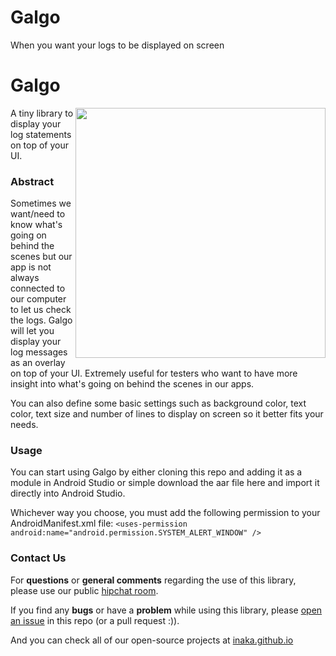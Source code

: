 Galgo
=====

When you want your logs to be displayed on screen

# Galgo

<img src="http://i59.tinypic.com/eagm6h.png" align="right" style="float:right" height="400" />

A tiny library to display your log statements on top of your UI.

### Abstract

Sometimes we want/need to know what's going on behind the scenes but our app is not always connected to our computer to let us check the logs. Galgo will let you display your log messages as an overlay on top of your UI. Extremely useful for testers who want to have more insight into what's going on behind the scenes in our apps.

You can also define some basic settings such as background color, text color, text size and number of lines to display on screen so it better fits your needs.

### Usage

You can start using Galgo by either cloning this repo and adding it as a module in Android Studio or simple download the aar file here and import it directly into Android Studio.

Whichever way you choose, you must add the following permission to your AndroidManifest.xml file:
`<uses-permission android:name="android.permission.SYSTEM_ALERT_WINDOW" />`

### Contact Us
For **questions** or **general comments** regarding the use of this library, please use our public
[hipchat room](https://www.hipchat.com/gpBpW3SsT).

If you find any **bugs** or have a **problem** while using this library, please [open an issue](https://github.com/inaka/galgo/issues/new) in this repo (or a pull request :)).

And you can check all of our open-source projects at [inaka.github.io](http://inaka.github.io)